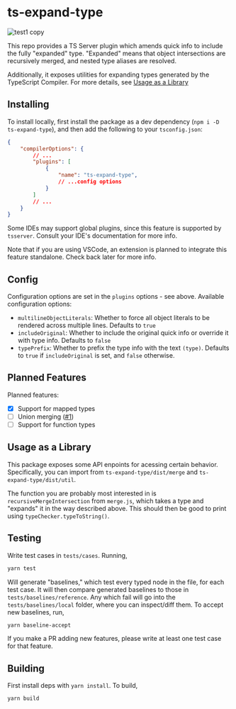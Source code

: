 # ts-expand-type

![test1 copy](https://user-images.githubusercontent.com/16108792/193913100-efef1eda-783f-4661-8ba2-62f67a3b25d7.png)

This repo provides a TS Server plugin which amends quick info to include the fully "expanded" type. "Expanded" means that object intersections are recursively merged, and nested type aliases are resolved.

Additionally, it exposes utilities for expanding types generated by the TypeScript Compiler. For more details, see [Usage as a Library](#usage-as-a-library)

## Installing

To install locally, first install the package as a dev dependency (`npm i -D ts-expand-type`), and then add the following to your `tsconfig.json`:

```json
{
    "compilerOptions": {
        // ...
        "plugins": [
            {
                "name": "ts-expand-type",
                // ...config options
            }
        ]
        // ...
    }
}
```

Some IDEs may support global plugins, since this feature is supported by `tsserver`. Consult your IDE's documentation for more info.

Note that if you are using VSCode, an extension is planned to integrate this feature standalone. Check back later for more info.

## Config

Configuration options are set in the `plugins` options - see above. Available configuration options:

 - `multilineObjectLiterals`: Whether to force all object literals to be rendered across multiple lines. Defaults to `true`
 - `includeOriginal`: Whether to include the original quick info or override it with type info. Defaults to `false`
 - `typePrefix`: Whether to prefix the type info with the text `(type)`. Defaults to `true` if `includeOriginal` is set, and `false` otherwise.

## Planned Features

Planned features:

 - [x] Support for mapped types
 - [ ] Union merging ([#1](https://github.com/mxsdev/ts-expand-type/issues/1))
 - [ ] Support for function types

## Usage as a Library

This package exposes some API enpoints for acessing certain behavior. Specifically, you can import from `ts-expand-type/dist/merge` and `ts-expand-type/dist/util`.

The function you are probably most interested in is `recursiveMergeIntersection` from `merge.js`, which takes a type and "expands" it in the way described above. This should then be good to print using `typeChecker.typeToString()`.

## Testing

Write test cases in `tests/cases`. Running,

```bash
yarn test
```

Will generate "baselines," which test every typed node in the file, for each test case. It will then compare generated baselines to those in `tests/baselines/reference`. Any which fail will go into the `tests/baselines/local` folder, where you can inspect/diff them. To accept new baselines, run,

```bash
yarn baseline-accept
```

If you make a PR adding new features, please write at least one test case for that feature.

## Building

First install deps with `yarn install`. To build,

```bash
yarn build
```
